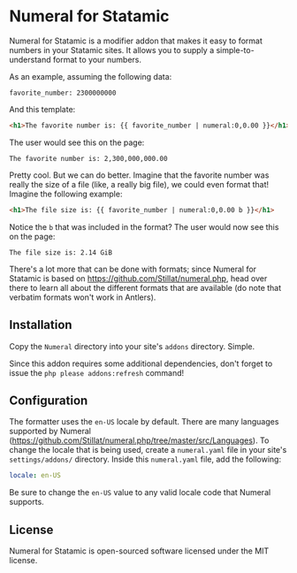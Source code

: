 # Numeral for Statamic

Numeral for Statamic is a modifier addon that makes it easy to format numbers in your Statamic sites. It allows you to supply a simple-to-understand format to your numbers.

As an example, assuming the following data:

```
favorite_number: 2300000000
```

And this template:

```html
<h1>The favorite number is: {{ favorite_number | numeral:0,0.00 }}</h1>
```

The user would see this on the page:

```
The favorite number is: 2,300,000,000.00
```

Pretty cool. But we can do better. Imagine that the favorite number was really the size of a file (like, a really big file), we could even format that! Imagine the following example:

```html
<h1>The file size is: {{ favorite_number | numeral:0,0.00 b }}</h1>
```

Notice the `b` that was included in the format? The user would now see this on the page:

```
The file size is: 2.14 GiB
```

There's a lot more that can be done with formats; since Numeral for Statamic is based on https://github.com/Stillat/numeral.php, head over there to learn all about the different formats that are available (do note that verbatim formats won't work in Antlers).

## Installation

Copy the `Numeral` directory into your site's `addons` directory. Simple.

Since this addon requires some additional dependencies, don't forget to issue the `php please addons:refresh` command!

## Configuration

The formatter uses the `en-US` locale by default. There are many languages supported by Numeral (https://github.com/Stillat/numeral.php/tree/master/src/Languages). To change the locale that is being used, create a `numeral.yaml` file in your site's `settings/addons/` directory. Inside this `numeral.yaml` file, add the following:

```yaml
locale: en-US
```

Be sure to change the `en-US` value to any valid locale code that Numeral supports.

## License

Numeral for Statamic is open-sourced software licensed under the MIT license.